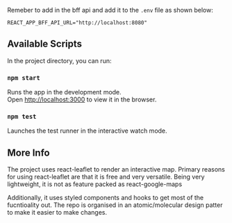 
Remeber to add in the bff api and add it to the `.env` file as shown below:
```
REACT_APP_BFF_API_URL="http://localhost:8080"
```


## Available Scripts

In the project directory, you can run:

### `npm start`

Runs the app in the development mode.\
Open [http://localhost:3000](http://localhost:3000) to view it in the browser.

### `npm test`

Launches the test runner in the interactive watch mode.

## More Info

The project uses react-leaflet to render an interactive map. Primary reasons for using react-leaflet are that it is free and  very versatile. Being very lightweight, it is not as feature packed as react-google-maps

Additionally, it uses styled components and hooks to get most of the fucntioality out. The repo is organised in an atomic/molecular design patter to make it easier to make changes. 